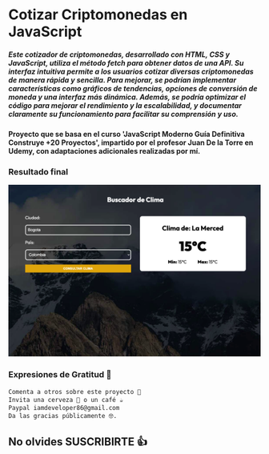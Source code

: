 # Cotizar Criptomonedas en JavaScript

##### Este cotizador de criptomonedas, desarrollado con HTML, CSS y JavaScript, utiliza el método fetch para obtener datos de una API. Su interfaz intuitiva permite a los usuarios cotizar diversas criptomonedas de manera rápida y sencilla. Para mejorar, se podrían implementar características como gráficos de tendencias, opciones de conversión de moneda y una interfaz más dinámica. Además, se podría optimizar el código para mejorar el rendimiento y la escalabilidad, y documentar claramente su funcionamiento para facilitar su comprensión y uso.

#### Proyecto que se basa en el curso 'JavaScript Moderno Guía Definitiva Construye +20 Proyectos', impartido por el profesor Juan De la Torre en Udemy, con adaptaciones adicionales realizadas por mí.

### Resultado final

![](https://raw.githubusercontent.com/urian121/imagenes-proyectos-github/master/Buscador-de-Clima-con-React.png)

### Expresiones de Gratitud 🎁

    Comenta a otros sobre este proyecto 📢
    Invita una cerveza 🍺 o un café ☕
    Paypal iamdeveloper86@gmail.com
    Da las gracias públicamente 🤓.

## No olvides SUSCRIBIRTE 👍
